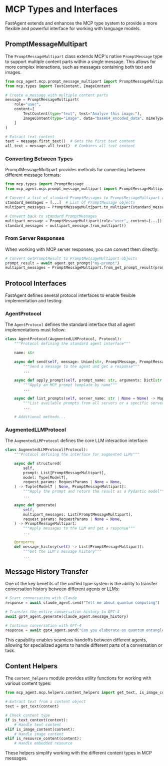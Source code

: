 # MCP Types and Interfaces

FastAgent extends and enhances the MCP type system to provide a more flexible and powerful interface for working with language models.

## PromptMessageMultipart

The `PromptMessageMultipart` class extends MCP's native `PromptMessage` type to support multiple content parts within a single message. This allows for more complex interactions, such as messages containing both text and images.

```python
from mcp_agent.mcp.prompt_message_multipart import PromptMessageMultipart
from mcp.types import TextContent, ImageContent

# Create a message with multiple content parts
message = PromptMessageMultipart(
    role="user",
    content=[
        TextContent(type="text", text="Analyze this image:"),
        ImageContent(type="image", data="base64_encoded_data", mimeType="image/png")
    ]
)

# Extract text content
text = message.first_text()  # Gets the first text content
all_text = message.all_text()  # Combines all text content
```

### Converting Between Types

PromptMessageMultipart provides methods for converting between different message formats:

```python
from mcp.types import PromptMessage
from mcp_agent.mcp.prompt_message_multipart import PromptMessageMultipart

# Convert a list of standard PromptMessages to PromptMessageMultipart objects
standard_messages = [...]  # List of PromptMessage objects
multipart_messages = PromptMessageMultipart.to_multipart(standard_messages)

# Convert back to standard PromptMessages
multipart_message = PromptMessageMultipart(role="user", content=[...])
standard_messages = multipart_message.from_multipart()
```

### From Server Responses

When working with MCP server responses, you can convert them directly:

```python
# Convert GetPromptResult to PromptMessageMultipart objects
prompt_result = await agent.get_prompt("my-prompt")
multipart_messages = PromptMessageMultipart.from_get_prompt_result(prompt_result)
```

## Protocol Interfaces

FastAgent defines several protocol interfaces to enable flexible implementation and testing:

### AgentProtocol

The `AgentProtocol` defines the standard interface that all agent implementations must follow:

```python
class AgentProtocol(AugmentedLLMProtocol, Protocol):
    """Protocol defining the standard agent interface"""

    name: str

    async def send(self, message: Union[str, PromptMessage, PromptMessageMultipart]) -> str:
        """Send a message to the agent and get a response"""
        ...

    async def apply_prompt(self, prompt_name: str, arguments: Dict[str, str] | None = None) -> str:
        """Apply an MCP prompt template by name"""
        ...

    async def list_prompts(self, server_name: str | None = None) -> Mapping[str, List[Prompt]]:
        """List available prompts from all servers or a specific server"""
        ...

    # Additional methods...
```

### AugmentedLLMProtocol

The `AugmentedLLMProtocol` defines the core LLM interaction interface:

```python
class AugmentedLLMProtocol(Protocol):
    """Protocol defining the interface for augmented LLMs"""

    async def structured(
        self,
        prompt: List[PromptMessageMultipart],
        model: Type[ModelT],
        request_params: RequestParams | None = None,
    ) -> Tuple[ModelT | None, PromptMessageMultipart]:
        """Apply the prompt and return the result as a Pydantic model"""
        ...

    async def generate(
        self,
        multipart_messages: List[PromptMessageMultipart],
        request_params: RequestParams | None = None,
    ) -> PromptMessageMultipart:
        """Apply messages to the LLM and get a response"""
        ...

    @property
    def message_history(self) -> List[PromptMessageMultipart]:
        """Get the LLM's message history"""
        ...
```

## Message History Transfer

One of the key benefits of the unified type system is the ability to transfer conversation history between different agents or LLMs:

```python
# Start conversation with Claude
response = await claude_agent.send("Tell me about quantum computing")

# Transfer the entire conversation history to GPT-4
await gpt4_agent.generate(claude_agent.message_history)

# Continue conversation with GPT-4
response = await gpt4_agent.send("Can you elaborate on quantum entanglement?")
```

This capability enables seamless handoffs between different agents, allowing for specialized agents to handle different parts of a conversation or task.

## Content Helpers

The `content_helpers` module provides utility functions for working with various content types:

```python
from mcp_agent.mcp.helpers.content_helpers import get_text, is_image_content

# Extract text from a content object
text = get_text(content)

# Check content type
if is_text_content(content):
    # Handle text content
elif is_image_content(content):
    # Handle image content
elif is_resource_content(content):
    # Handle embedded resource
```

These helpers simplify working with the different content types in MCP messages.